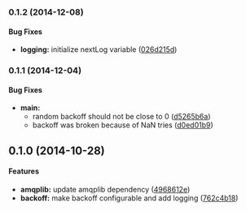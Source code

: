 ### 0.1.2 (2014-12-08)


#### Bug Fixes

* **logging:** initialize nextLog variable ([026d215d](https://github.com/bloglovin/node-rabbit-wrapper/commit/026d215d653c622fa67e99066300c9997ac415f8))


### 0.1.1 (2014-12-04)


#### Bug Fixes

* **main:**
  * random backoff should not be close to 0 ([d5265b6a](https://github.com/bloglovin/node-rabbit-wrapper/commit/d5265b6adb8dff222b14f400e4a1c643478b9283))
  * backoff was broken because of NaN tries ([d0ed01b9](https://github.com/bloglovin/node-rabbit-wrapper/commit/d0ed01b9ed7e57d5fe7f56938249dd73a922e930))


## 0.1.0 (2014-10-28)


#### Features

* **amqplib:** update amqplib dependency ([4968612e](https://github.com/bloglovin/node-rabbit-wrapper/commit/4968612e6ae918850f43e7aa32b2458512f6ae6c))
* **backoff:** make backoff configurable and add logging ([762c4b18](https://github.com/bloglovin/node-rabbit-wrapper/commit/762c4b18d8c1bfb370e0afdc73b2735c61118a5b))
